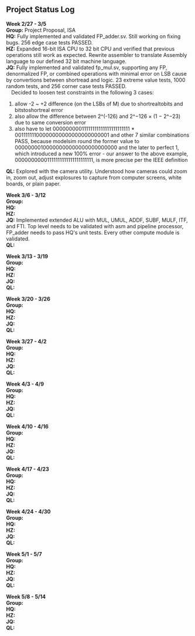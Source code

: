 ## Project Status Log

**Week 2/27 - 3/5** <br />
**Group:** Project Proposal, ISA <br />
**HQ:** Fully implemented and validated FP_adder.sv. Still working on fixing bugs. 256 edge case tests PASSED. <br />
**HZ:** Expanded 16-bit ISA CPU to 32 bit CPU and verified that previous operations still work as expected. Rewrite assembler to translate Assembly language to our defined 32 bit machine language.<br />
**JQ:** Fully implemented and validated fp_mul.sv, supporting any FP, denormalized FP, or combined operations with minimal error on LSB cause by convertions between shortread and logic. 23 extreme value tests, 1000 random tests, and 256 corner case tests PASSED. <br />
&emsp;Decided to loosen test constraints in the following 3 cases: <br />
1. allow -2 ~ +2 difference (on the LSBs of M) due to shortrealtobits and bitstoshortreal error <br />
2. also allow the difference between 2^(-126) and 2^−126 × (1 − 2^−23) due to same conversion error <br />
3. also have to let 00000000011111111111111111111111 * 00111111100000000000000000000001 and other 7 similar combinations PASS, because modelsim round the former value to 00000000100000000000000000000000 and the later to perfect 1, which introduced a new 100% error - our answer to the above example, 00000000001111111111111111111111, is more precise per the IEEE definition <br />

**QL:** Explored with the camera utility. Understood how cameras could zoom in, zoom out, adjust explosures to capture from computer screens, white boards, or plain paper.<br />

**Week 3/6 - 3/12** <br />
**Group:** <br />
**HQ:** <br />
**HZ:** <br />
**JQ:** Implemented extended ALU with MUL, UMUL, ADDF, SUBF, MULF, ITF, and FTI. Top level needs to be validated with asm and pipeline processor, FP_adder needs to pass HQ's unit tests. Every other compute module is validated. <br />
**QL:** <br />

**Week 3/13 - 3/19** <br />
**Group:** <br />
**HQ:** <br />
**HZ:** <br />
**JQ:** <br />
**QL:** <br />

**Week 3/20 - 3/26** <br />
**Group:** <br />
**HQ:** <br />
**HZ:** <br />
**JQ:** <br />
**QL:** <br />

**Week 3/27 - 4/2** <br />
**Group:** <br />
**HQ:** <br />
**HZ:** <br />
**JQ:** <br />
**QL:** <br />

**Week 4/3 - 4/9** <br />
**Group:** <br />
**HQ:** <br />
**HZ:** <br />
**JQ:** <br />
**QL:** <br />

**Week 4/10 - 4/16** <br />
**Group:** <br />
**HQ:** <br />
**HZ:** <br />
**JQ:** <br />
**QL:** <br />

**Week 4/17 - 4/23** <br />
**Group:** <br />
**HQ:** <br />
**HZ:** <br />
**JQ:** <br />
**QL:** <br />

**Week 4/24 - 4/30** <br />
**Group:** <br />
**HQ:** <br />
**HZ:** <br />
**JQ:** <br />
**QL:** <br />

**Week 5/1 - 5/7** <br />
**Group:** <br />
**HQ:** <br />
**HZ:** <br />
**JQ:** <br />
**QL:** <br />

**Week 5/8 - 5/14** <br />
**Group:** <br />
**HQ:** <br />
**HZ:** <br />
**JQ:** <br />
**QL:** <br />
